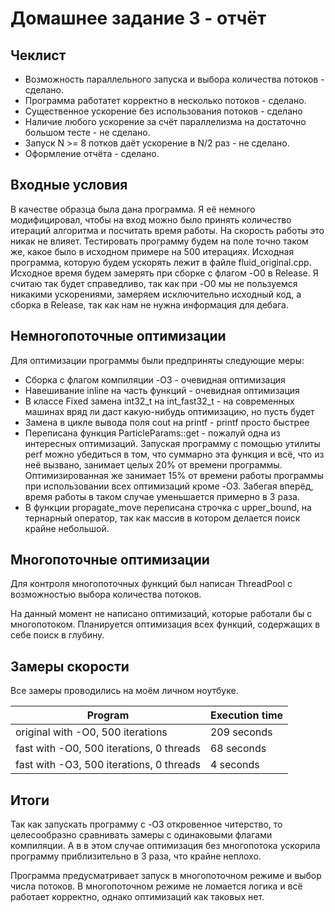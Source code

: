 # Домашнее задание 3 - отчёт

## Чеклист

- Возможность параллельного запуска и выбора количества потоков - сделано.
- Программа работатет корректно в несколько потоков - сделано.
- Существенное ускорение без использования потоков - сделано
- Наличие любого ускорение за счёт параллелизма на достаточно большом тесте - не сделано.
- Запуск N >= 8 потков даёт ускорение в N/2 раз - не сделано.
- Оформление отчёта - сделано.

## Входные условия
В качестве образца была дана программа. Я её немного модифицировал, чтобы на вход можно было принять количество итераций алгоритма и посчитать время работы. На скорость работы это никак не влияет. Тестировать программу будем на поле точно таком же, какое было в исходном примере на 500 итерациях. Исходная программа, которую будем ускорять лежит в файле fluid_original.cpp. Исходное время будем замерять при сборке с флагом -O0 в Release. Я считаю так будет справедливо, так как при -O0 мы не пользуемся никакими ускорениями, замеряем исключительно исходный код, а сборка в Release, так как нам не нужна информация для дебага.

## Немногопоточные оптимизации

Для оптимизации программы были предприняты следующие меры:

- Сборка с флагом компиляции -O3 - очевидная оптимизация
- Навешивание inline на часть функций - очевидная оптимизация
- В классе Fixed замена int32_t на int_fast32_t - на современных машинах вряд ли даст какую-нибудь оптимизацию, но пусть будет
- Замена в цикле вывода поля cout на printf - printf просто быстрее
- Переписана функция ParticleParams::get - пожалуй одна из интересных оптимизаций. Запуская программу с помощью утилиты perf можно убедиться в том, что суммарно эта функция и всё, что из неё вызвано, занимает целых 20% от времени программы. Оптимизированная же занимает 15% от времени работы программы при использовании всех оптимизаций кроме -O3. Забегая вперёд, время работы в таком случае уменьшается примерно в 3 раза.
- В функции propagate_move переписана строчка с upper_bound, на тернарный оператор, так как массив в котором делается поиск крайне небольшой.

## Многопоточные оптимизации

Для контроля многопоточных функций был написан ThreadPool с возможностью выбора количества потоков.

На данный момент не написано оптимизаций, которые работали бы с многопотоком. Планируется оптимизация всех функций, содержащих в себе поиск в глубину.

## Замеры скорости

Все замеры проводились на моём личном ноутбуке.

| Program                                  | Execution time |
|------------------------------------------|----------------|
| original with -O0, 500 iterations        | 209 seconds    |
| fast with -O0, 500 iterations, 0 threads | 68 seconds     |
| fast with -O3, 500 iterations, 0 threads | 4 seconds      |

## Итоги

Так как запускать программу с -O3 откровенное читерство, то целесообразно сравнивать замеры с одинаковыми флагами компиляции. А в в этом случае оптимизация без многопотока ускорила программу приблизительно в 3 раза, что крайне неплохо.

Программа предусматривает запуск в многопоточном режиме и выбор числа потоков. В многопоточном режиме не ломается логика и всё работает корректно, однако оптимизаций как таковых нет.